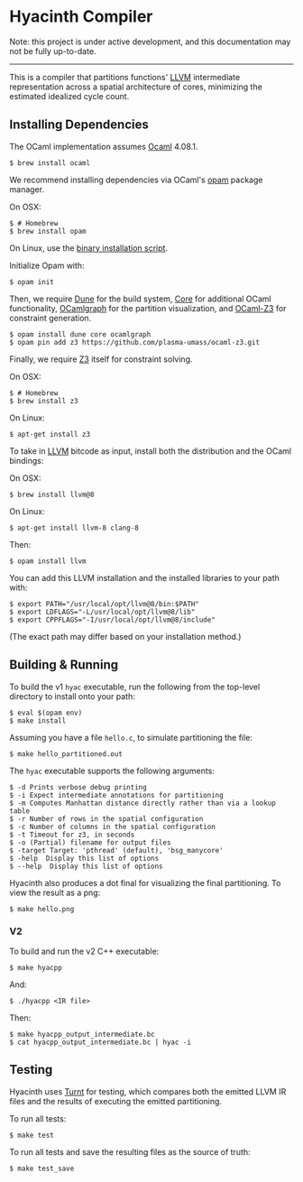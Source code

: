Hyacinth Compiler
=====

Note: this project is under active development, and this documentation may not be fully up-to-date.

-----

This is a compiler that partitions functions' [LLVM][] intermediate representation across a spatial architecture of cores, minimizing the estimated idealized cycle count.

Installing Dependencies
------

The OCaml implementation assumes [Ocaml][] 4.08.1.

    $ brew install ocaml

We recommend installing dependencies via OCaml's [opam][] package manager.

On OSX:

    $ # Homebrew
    $ brew install opam

On Linux, use the [binary installation script][].

Initialize Opam with:

    $ opam init

Then, we require [Dune][] for the build system, [Core][] for additional OCaml functionality, [OCamlgraph][] for the partition visualization, and [OCaml-Z3][] for constraint generation.

    $ opam install dune core ocamlgraph
    $ opam pin add z3 https://github.com/plasma-umass/ocaml-z3.git

Finally, we require [Z3][] itself for constraint solving.

On OSX:

    $ # Homebrew
    $ brew install z3

On Linux:

    $ apt-get install z3

To take in [LLVM][] bitcode as input, install both the distribution and the OCaml bindings:

On OSX:

    $ brew install llvm@8

On Linux:

    $ apt-get install llvm-8 clang-8

Then:

    $ opam install llvm

You can add this LLVM installation and the installed libraries to your path with:

    $ export PATH="/usr/local/opt/llvm@8/bin:$PATH"
    $ export LDFLAGS="-L/usr/local/opt/llvm@8/lib"
    $ export CPPFLAGS="-I/usr/local/opt/llvm@8/include"

(The exact path may differ based on your installation method.)

[ocaml]: https://ocaml.org/
[opam]: https://opam.ocaml.org
[binary installation script]: https://opam.ocaml.org/doc/Install.html#Binary-distribution
[dune]: https://github.com/ocaml/dune
[core]: https://github.com/janestreet/core
[ocamlgraph]: https://github.com/backtracking/ocamlgraph
[ocaml-z3]: https://github.com/plasma-umass/ocaml-z3
[z3]: https://github.com/Z3Prover/z3
[LLVM]: https://llvm.org

Building & Running
-----

To build the v1 `hyac` executable, run the following from the top-level directory to install onto your path:

    $ eval $(opam env)
    $ make install

Assuming you have a file `hello.c`, to simulate partitioning the file:

    $ make hello_partitioned.out

The `hyac` executable supports the following arguments:

    $ -d Prints verbose debug printing
    $ -i Expect intermediate annotations for partitioning
    $ -m Computes Manhattan distance directly rather than via a lookup table
    $ -r Number of rows in the spatial configuration
    $ -c Number of columns in the spatial configuration
    $ -t Timeout for z3, in seconds
    $ -o (Partial) filename for output files
    $ -target Target: 'pthread' (default), 'bsg_manycore'
    $ -help  Display this list of options
    $ --help  Display this list of options

Hyacinth also produces a dot final for visualizing the final partitioning. To view the result as a png:

    $ make hello.png

### V2

To build and run the v2 C++ executable:

    $ make hyacpp

And:

    $ ./hyacpp <IR file>

Then:

    $ make hyacpp_output_intermediate.bc
    $ cat hyacpp_output_intermediate.bc | hyac -i

Testing
-----

Hyacinth uses [Turnt][] for testing, which compares both the emitted LLVM IR files and the results of executing the emitted partitioning.

To run all tests:

    $ make test

To run all tests and save the resulting files as the source of truth:

    $ make test_save

[Turnt]: https://github.com/cucapra/turnt


